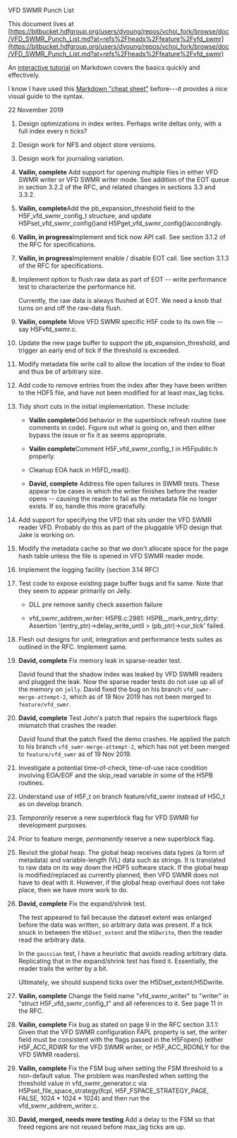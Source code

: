 VFD SWMR Punch List

This document lives at [https://bitbucket.hdfgroup.org/users/dyoung/repos/vchoi_fork/browse/doc/VFD_SWMR_Punch_List.md?at=refs%2Fheads%2Ffeature%2Fvfd_swmr](https://bitbucket.hdfgroup.org/users/dyoung/repos/vchoi_fork/browse/doc/VFD_SWMR_Punch_List.md?at=refs%2Fheads%2Ffeature%2Fvfd_swmr)

An [interactive tutorial](https://www.markdowntutorial.com/) on Markdown
covers the basics quickly and effectively.

I know I have used this [Markdown "cheat
sheet"](https://commonmark.org/help/) before---it provides a nice visual
guide to the syntax.

22 November 2019

1.  Design optimizations in index writes. Perhaps write deltas only,
    with a full index every n ticks?

2.  Design work for NFS and object store versions.

3.  Design work for journaling variation.

4.  **Vailin, complete** Add support for opening multiple files in either VFD SWMR writer or
    VFD SWMR writer mode. See addition of the EOT queue in section 3.2.2
    of the RFC, and related changes in sections 3.3 and 3.3.2.

5.  **Vailin, complete**Add the pb\_expansion\_threshold field to the
    H5F\_vfd\_swmr\_config\_t structure, and update
    H5Pset\_vfd\_swmr\_config()and
    H5Pget\_vfd\_swmr\_config()accordingly.

6.  **Vailin, in progress**Implement end tick now API call. See section 3.1.2 of the RFC for
    specifications.

7.  **Vailin, in progress**Implement enable / disable EOT call. See section 3.1.3 of the RFC
    for specifications.

8.  Implement option to flush raw data as part of EOT -- write
    performance test to characterize the performance hit.

    Currently, the raw data is always flushed at EOT.  We need a
    knob that turns on and off the raw-data flush.

9.  **Vailin, complete** Move VFD SWMR specific H5F code to its own file -- say
    H5Fvfd\_swmr.c.

10. Update the new page buffer to support the pb\_expansion\_threshold,
    and trigger an early end of tick if the threshold is exceeded.

11. Modify metadata file write call to allow the location of the index
    to float and thus be of arbitrary size.

12. Add code to remove entries from the index after they have been
    written to the HDF5 file, and have not been modified for at least
    max\_lag ticks.

13. Tidy short cuts in the initial implementation. These include:

    -   **Vailin complete**Odd behavior in the superblock refresh routine (see comments in
        code). Figure out what is going on, and then either bypass the
        issue or fix it as seems appropriate.

    -   **Vailin complete**Comment H5F\_vfd\_swmr\_config\_t in H5Fpublic.h properly.

    -   Cleanup EOA hack in H5FD\_read().

    -   **David, complete** Address file open failures in SWMR tests. These
        appear to be cases in which the writer finishes before the reader
        opens -- causing the reader to fail as the metadata file no longer
        exists. If so, handle this more gracefully.

14. Add support for specifying the VFD that sits under the VFD SWMR
    reader VFD. Probably do this as part of the pluggable VFD design
    that Jake is working on.

15. Modify the metadata cache so that we don't allocate space for the
    page hash table unless the file is opened in VFD SWMR reader mode.

16. Implement the logging facility (section 3.14 RFC)

17. Test code to expose existing page buffer bugs and fix same. Note
    that they seem to appear primarily on Jelly.

    -   DLL pre remove sanity check assertion failure

    -   vfd\_swmr\_addrem\_writer: H5PB.c:2981:
        H5PB\_\_mark\_entry\_dirty: Assertion
        '(entry\_ptr)-\>delay\_write\_until \> (pb\_ptr)-\>cur\_tick'
        failed.

18. Flesh out designs for unit, integration and performance tests suites
    as outlined in the RFC. Implement same.

19. **David, complete** Fix memory leak in sparse-reader test.

    David found that the shadow index was leaked by VFD SWMR readers
    and plugged the leak.  Now the sparse reader tests do not use up
    all of the memory on `jelly`.  David fixed the bug on his branch
    `vfd_swmr-merge-attempt-2`, which as of 19 Nov 2019 has not been
    merged to `feature/vfd_swmr`.

20. **David, complete** Test John's patch that repairs the superblock flags
    mismatch that crashes the reader.

    David found that the patch fixed the demo crashes.  He applied the
    patch to his branch `vfd_swmr-merge-attempt-2`, which has not yet
    been merged to `feature/vfd_swmr` as of 19 Nov 2019.

21. Investigate a potential time-of-check, time-of-use race condition
    involving EOA/EOF and the skip\_read variable in some of the H5PB
    routines.

22. Understand use of H5F\_t on branch feature/vfd\_swmr instead of
    H5C\_t as on develop branch.

23. *Temporarily* reserve a new superblock flag for VFD SWMR for
    development purposes.

24. Prior to feature merge, *permanently* reserve a new superblock flag.

25. Revisit the global heap. The global heap receives data types (a form
    of metadata) and variable-length (VL) data such as strings. It is
    translated to raw data on its way down the HDF5 software stack. If
    the global heap is modified/replaced as currently planned, then VFD
    SWMR does not have to deal with it. However, if the global heap
    overhaul does not take place, then we have more work to do.

26. **David, complete** Fix the expand/shrink test.

    The test appeared to fail because the dataset extent was enlarged
    before the data was written, so arbitrary data was present.
    If a tick snuck in between the `H5Dset_extent` and
    the `H5Dwrite`, then the reader read the arbitrary data.

    In the `gaussian` test, I have a heuristic that avoids reading
    arbitrary data.  Replicating that in the expand/shrink test has
    fixed it.  Essentially, the reader trails the writer by a bit.

    Ultimately, we should suspend ticks over the H5Dset_extent/H5Dwrite.

27. **Vailin, complete** Change the field name "vfd_swmr_writer" to "writer" in 
    "struct H5F_vfd_swmr_config_t" and all references to it.  See page 11 in the RFC.

28. **Vailin, complete** Fix bug as stated on page 9 in the RFC section 3.1.1:
    Given that the VFD SWMR configuration FAPL property is set, the writer field must
    be consistent with the flags passed in the H5Fopen() (either H5F_ACC_RDWR for the 
    VFD SWMR writer, or H5F_ACC_RDONLY for the VFD SWMR readers).

29. **Vailin, complete** Fix the FSM bug when setting the FSM threshold to a non-default value.
    The problem was manifested when setting the threshold value in vfd_swmr_generator.c via
    H5Pset_file_space_strategy(fcpl, H5F_FSPACE_STRATEGY_PAGE, FALSE, 1024 * 1024 * 1024) and
    then run the vfd_swmr_addrem_writer.c.

30. **David, merged, needs more testing** Add a delay to the FSM so that
    freed regions are not reused before max_lag ticks are up.
